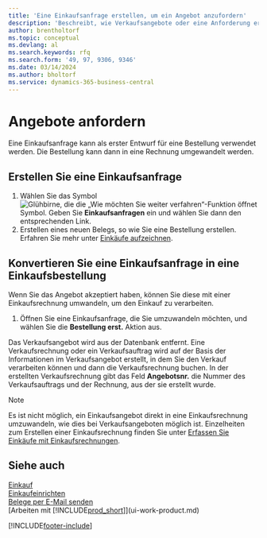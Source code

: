 ```yaml
---
title: 'Eine Einkaufsanfrage erstellen, um ein Angebot anzufordern'
description: 'Beschreibt, wie Verkaufsangebote oder eine Anforderung erstellt wird, um Ihr Angebot zu erfassen, um unter bestimmten Bedingungen einem Debitoren zu verkaufen.'
author: brentholtorf
ms.topic: conceptual
ms.devlang: al
ms.search.keywords: rfq
ms.search.form: '49, 97, 9306, 9346'
ms.date: 03/14/2024
ms.author: bholtorf
ms.service: dynamics-365-business-central
---
```

# Angebote anfordern

Eine Einkaufsanfrage kann als erster Entwurf für eine Bestellung verwendet werden. Die Bestellung kann dann in eine Rechnung umgewandelt werden.

## Erstellen Sie eine Einkaufsanfrage

1. Wählen Sie das Symbol ![Glühbirne, die die „Wie möchten Sie weiter verfahren“-Funktion öffnet](media/ui-search/search_small.png "Sagen Sie mir, was Sie tun möchten") Symbol. Geben Sie **Einkaufsanfragen** ein und wählen Sie dann den entsprechenden Link.
2. Erstellen eines neuen Belegs, so wie Sie eine Bestellung erstellen. Erfahren Sie mehr unter [Einkäufe aufzeichnen](purchasing-how-record-purchases.md).

## Konvertieren Sie eine Einkaufsanfrage in eine Einkaufsbestellung

Wenn Sie das Angebot akzeptiert haben, können Sie diese mit einer Einkaufsrechnung umwandeln, um den Einkauf zu verarbeiten.

1. Öffnen Sie eine Einkaufsanfrage, die Sie umzuwandeln möchten, und wählen Sie die **Bestellung erst.** Aktion aus.

Das Verkaufsangebot wird aus der Datenbank entfernt. Eine Verkaufsrechnung oder ein Verkaufsauftrag wird auf der Basis der Informationen im Verkaufsangebot erstellt, in dem Sie den Verkauf verarbeiten können und dann die Verkaufsrechnung buchen. In der erstellten Verkaufsrechnung gibt das Feld **Angebotsnr.** die Nummer des Verkaufsauftrags und der Rechnung, aus der sie erstellt wurde.

> [!NOTE]
> Es ist nicht möglich, ein Einkaufsangebot direkt in eine Einkaufsrechnung umzuwandeln, wie dies bei Verkaufsangeboten möglich ist. Einzelheiten zum Erstellen einer Einkaufsrechnung finden Sie unter [Erfassen Sie Einkäufe mit Einkaufsrechnungen](purchasing-how-record-purchases.md).

## Siehe auch

[Einkauf](purchasing-manage-purchasing.md)  
[Einkaufeinrichten](purchasing-setup-purchasing.md)  
[Belege per E-Mail senden](ui-how-send-documents-email.md)  
[Arbeiten mit [!INCLUDE[prod_short](includes/prod_short.md)]](ui-work-product.md)  

[!INCLUDE[footer-include](includes/footer-banner.md)]
